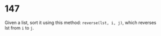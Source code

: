 [_metadata_:number]:-      "147"
[_metadata_:difficulty]:-  "Hard"
[_metadata_:tags]:-        "list order"

# 147

Given a list, sort it using this method: `reverse(lst, i, j)`, which reverses lst from `i` to `j`.
